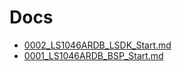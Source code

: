 # Docs

* [0002_LS1046ARDB_LSDK_Start.md](0002_LS1046ARDB_LSDK_Start.md)
* [0001_LS1046ARDB_BSP_Start.md](0001_LS1046ARDB_BSP_Start.md)
